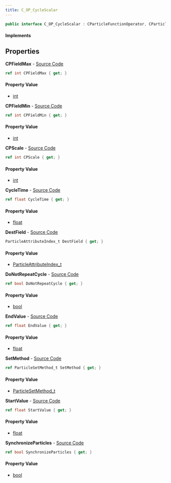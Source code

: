 ```yaml
---
title: C_OP_CycleScalar
---
```


```csharp
public interface C_OP_CycleScalar : CParticleFunctionOperator, CParticleFunction, ISchemaClass<CParticleFunction>, ISchemaClass<CParticleFunctionOperator>, ISchemaClass<C_OP_CycleScalar>, ISchemaField, ISchemaClass, INativeHandle
```

#### Implements

## Properties

**CPFieldMax** - [Source Code](https://github.com/swiftly-solution/swiftlys2/blob/master/managed/src/SwiftlyS2.Generated/Schemas/Interfaces/C_OP_CycleScalar.cs#L32)

```csharp
ref int CPFieldMax { get; }
```

#### Property Value

- [int](https://learn.microsoft.com/dotnet/api/system.int32)

**CPFieldMin** - [Source Code](https://github.com/swiftly-solution/swiftlys2/blob/master/managed/src/SwiftlyS2.Generated/Schemas/Interfaces/C_OP_CycleScalar.cs#L30)

```csharp
ref int CPFieldMin { get; }
```

#### Property Value

- [int](https://learn.microsoft.com/dotnet/api/system.int32)

**CPScale** - [Source Code](https://github.com/swiftly-solution/swiftlys2/blob/master/managed/src/SwiftlyS2.Generated/Schemas/Interfaces/C_OP_CycleScalar.cs#L28)

```csharp
ref int CPScale { get; }
```

#### Property Value

- [int](https://learn.microsoft.com/dotnet/api/system.int32)

**CycleTime** - [Source Code](https://github.com/swiftly-solution/swiftlys2/blob/master/managed/src/SwiftlyS2.Generated/Schemas/Interfaces/C_OP_CycleScalar.cs#L22)

```csharp
ref float CycleTime { get; }
```

#### Property Value

- [float](https://learn.microsoft.com/dotnet/api/system.single)

**DestField** - [Source Code](https://github.com/swiftly-solution/swiftlys2/blob/master/managed/src/SwiftlyS2.Generated/Schemas/Interfaces/C_OP_CycleScalar.cs#L16)

```csharp
ParticleAttributeIndex_t DestField { get; }
```

#### Property Value

- [ParticleAttributeIndex_t](/docs/api/shared/schemadefinitions/particleattributeindex_t)

**DoNotRepeatCycle** - [Source Code](https://github.com/swiftly-solution/swiftlys2/blob/master/managed/src/SwiftlyS2.Generated/Schemas/Interfaces/C_OP_CycleScalar.cs#L24)

```csharp
ref bool DoNotRepeatCycle { get; }
```

#### Property Value

- [bool](https://learn.microsoft.com/dotnet/api/system.boolean)

**EndValue** - [Source Code](https://github.com/swiftly-solution/swiftlys2/blob/master/managed/src/SwiftlyS2.Generated/Schemas/Interfaces/C_OP_CycleScalar.cs#L20)

```csharp
ref float EndValue { get; }
```

#### Property Value

- [float](https://learn.microsoft.com/dotnet/api/system.single)

**SetMethod** - [Source Code](https://github.com/swiftly-solution/swiftlys2/blob/master/managed/src/SwiftlyS2.Generated/Schemas/Interfaces/C_OP_CycleScalar.cs#L34)

```csharp
ref ParticleSetMethod_t SetMethod { get; }
```

#### Property Value

- [ParticleSetMethod_t](/docs/api/shared/schemadefinitions/particlesetmethod_t)

**StartValue** - [Source Code](https://github.com/swiftly-solution/swiftlys2/blob/master/managed/src/SwiftlyS2.Generated/Schemas/Interfaces/C_OP_CycleScalar.cs#L18)

```csharp
ref float StartValue { get; }
```

#### Property Value

- [float](https://learn.microsoft.com/dotnet/api/system.single)

**SynchronizeParticles** - [Source Code](https://github.com/swiftly-solution/swiftlys2/blob/master/managed/src/SwiftlyS2.Generated/Schemas/Interfaces/C_OP_CycleScalar.cs#L26)

```csharp
ref bool SynchronizeParticles { get; }
```

#### Property Value

- [bool](https://learn.microsoft.com/dotnet/api/system.boolean)

